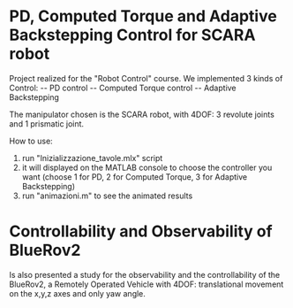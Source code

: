 # PD, Computed Torque and Adaptive Backstepping Control for SCARA robot

Project realized for the "Robot Control" course. 
We implemented 3 kinds of Control:
-- PD control
-- Computed Torque control
-- Adaptive Backstepping

The manipulator chosen is the SCARA robot, with 4DOF: 3 revolute joints
and 1 prismatic joint. 

How to use: 
1) run "Inizializzazione_tavole.mlx" script
2) it will displayed on the MATLAB console to choose the controller you want
    (choose 1 for PD, 2 for Computed Torque, 3 for Adaptive Backstepping)
3) run "animazioni.m" to see the animated results

# Controllability and Observability of BlueRov2

Is also presented a study for the observability and the controllability 
of the BlueRov2, a Remotely Operated Vehicle with 4DOF: translational 
movement on the x,y,z axes and only yaw angle.

       
